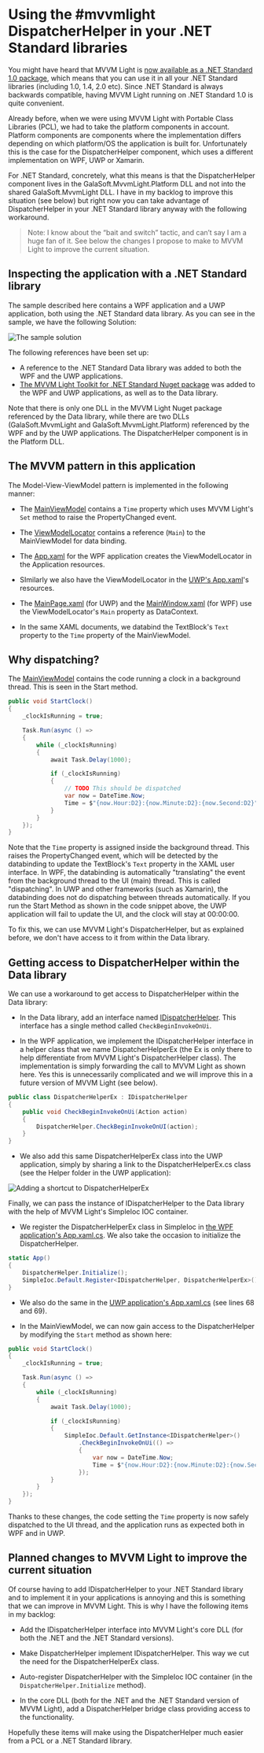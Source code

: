 # Using the #mvvmlight DispatcherHelper in your .NET Standard libraries

You might have heard that MVVM Light is [now available as a .NET Standard 1.0 package](http://www.mvvmlight.net/std10), which means that you can use it in all your .NET Standard libraries (including 1.0, 1.4, 2.0 etc). Since .NET Standard is always backwards compatible, having MVVM Light running on .NET Standard 1.0 is quite convenient.

Already before, when we were using MVVM Light with Portable Class Libraries (PCL), we had to take the platform components in account. Platform components are components where the implementation differs depending on which platform/OS the application is built for. Unfortunately this is the case for the DispatcherHelper component, which uses a different implementation on WPF, UWP or Xamarin.

For .NET Standard, concretely, what this means is that the DispatcherHelper component lives in the GalaSoft.MvvmLight.Platform DLL and not into the shared GalaSoft.MvvmLight DLL. I have in my backlog to improve this situation (see below) but right now you can take advantage of DispatcherHelper in your .NET Standard library anyway with the following workaround.

> Note: I know about the “bait and switch” tactic, and can’t say I am a huge fan of it. See below the changes I propose to make to MVVM Light to improve the current situation.

## Inspecting the application with a .NET Standard library

The sample described here contains a WPF application and a UWP application, both using the .NET Standard data library. As you can see in the sample, we have the following Solution:

![The sample solution](./Img/2017-10-24_16-26-09.png)

The following references have been set up:

* A reference to the .NET Standard Data library was added to both the WPF and the UWP applications.
* [The MVVM Light Toolkit for .NET Standard Nuget package](https://www.nuget.org/packages/MvvmLightLibsStd10) was added to the WPF and UWP applications, as well as to the Data library.

Note that there is only one DLL in the MVVM Light Nuget package referenced by the Data library, while there are two DLLs (GalaSoft.MvvmLight and GalaSoft.MvvmLight.Platform) referenced by the WPF and by the UWP applications. The DispatcherHelper component is in the Platform DLL.

## The MVVM pattern in this application

The Model-View-ViewModel pattern is implemented in the following manner:

* The [MainViewModel](https://github.com/lbugnion/mvvmlight/blob/master/Samples/DispatcherHelperSampleStd/DispatcherHelperSampleStd.Data/ViewModel/MainViewModel.cs) contains a ```Time``` property which uses MVVM Light's ```Set``` method to raise the PropertyChanged event. 

* The [ViewModelLocator](https://github.com/lbugnion/mvvmlight/blob/master/Samples/DispatcherHelperSampleStd/DispatcherHelperSampleStd.Data/ViewModel/ViewModelLocator.cs) contains a reference (```Main```) to the MainViewModel for data binding.

* The [App.xaml](https://github.com/lbugnion/mvvmlight/blob/master/Samples/DispatcherHelperSampleStd/DispatcherHelperSampleStd/App.xaml) for the WPF application creates the ViewModelLocator in the Application resources.

* SImilarly we also have the ViewModelLocator in the [UWP's App.xaml](https://github.com/lbugnion/mvvmlight/blob/master/Samples/DispatcherHelperSampleStd/DispatcherHelperSampleStd.Uwp/App.xaml)'s resources.

* The [MainPage.xaml](https://github.com/lbugnion/mvvmlight/blob/master/Samples/DispatcherHelperSampleStd/DispatcherHelperSampleStd.Uwp/MainPage.xaml) (for UWP) and the [MainWindow.xaml](https://github.com/lbugnion/mvvmlight/blob/master/Samples/DispatcherHelperSampleStd/DispatcherHelperSampleStd/MainWindow.xaml) (for WPF) use the ViewModelLocator's ```Main``` property as DataContext.

* In the same XAML documents, we databind the TextBlock's ```Text``` property to the ```Time``` property of the MainViewModel.

## Why dispatching?

The [MainViewModel](https://github.com/lbugnion/mvvmlight/blob/master/Samples/DispatcherHelperSampleStd/DispatcherHelperSampleStd.Data/ViewModel/MainViewModel.cs) contains the code running a clock in a background thread. This is seen in the Start method.

```CS
public void StartClock()
{
    _clockIsRunning = true;

    Task.Run(async () =>
    {
        while (_clockIsRunning)
        {
            await Task.Delay(1000);

            if (_clockIsRunning)
            {
                // TODO This should be dispatched
                var now = DateTime.Now;
                Time = $"{now.Hour:D2}:{now.Minute:D2}:{now.Second:D2}";
            }
        }
    });
}
```
Note that the ```Time``` property is assigned inside the background thread. This raises the PropertyChanged event, which will be detected by the databinding to update the TextBlock's ```Text``` property in the XAML user interface. In WPF, the databinding is automatically "translating" the event from the background thread to the UI (main) thread. This is called "dispatching". In UWP and other frameworks (such as Xamarin), the databinding does not do dispatching between threads automatically. If you run the Start Method as shown in the code snippet above, the UWP application will fail to update the UI, and the clock will stay at 00:00:00.

To fix this, we can use MVVM Light's DispatcherHelper, but  as explained before, we don't have access to it from within the Data library.

## Getting access to DispatcherHelper within the Data library

We can use a workaround to get access to DispatcherHelper within the Data library:

* In the Data library, add an interface named [IDispatcherHelper](https://github.com/lbugnion/mvvmlight/blob/master/Samples/DispatcherHelperSampleStd/DispatcherHelperSampleStd.Data/Helpers/IDispatcherHelper.cs). This interface has a single method called ```CheckBeginInvokeOnUi```.

* In the WPF application, we implement the IDispatcherHelper interface in a helper class that we name DispatcherHelperEx (the Ex is only there to help differentiate from MVVM Light's DispatcherHelper class). The implementation is simply forwarding the call to MVVM Light as shown here. Yes this is unnecessarily complicated and we will improve this in a future version of MVVM Light (see below).

```CS
public class DispatcherHelperEx : IDispatcherHelper
{
    public void CheckBeginInvokeOnUi(Action action)
    {
        DispatcherHelper.CheckBeginInvokeOnUI(action);
    }
}
```

* We also add this same DispatcherHelperEx class into the UWP application, simply by sharing a link to the DispatcherHelperEx.cs class (see the Helper folder in the UWP application):

![Adding a shortcut to DispatcherHelperEx](./Img/2017-10-24_19-37-12.png)

Finally, we can pass the instance of IDispatcherHelper to the Data library with the help of MVVM Light's SimpleIoc IOC container.

* We register the DispatcherHelperEx class in SimpleIoc in [the WPF application's App.xaml.cs](https://github.com/lbugnion/mvvmlight/blob/master/Samples/DispatcherHelperSampleStd/DispatcherHelperSampleStd/App.xaml.cs). We also take the occasion to initialize the DispatcherHelper.

```CS
static App()
{
    DispatcherHelper.Initialize();
    SimpleIoc.Default.Register<IDispatcherHelper, DispatcherHelperEx>();
}
```

* We also do the same in the [UWP application's App.xaml.cs](https://github.com/lbugnion/mvvmlight/blob/master/Samples/DispatcherHelperSampleStd/DispatcherHelperSampleStd.Uwp/App.xaml.cs) (see lines 68 and 69).

* In the MainViewModel, we can now gain access to the DispatcherHelper by modifying the ```Start``` method as shown here:

```CS
public void StartClock()
{
    _clockIsRunning = true;

    Task.Run(async () =>
    {
        while (_clockIsRunning)
        {
            await Task.Delay(1000);

            if (_clockIsRunning)
            {
                SimpleIoc.Default.GetInstance<IDispatcherHelper>()
                    .CheckBeginInvokeOnUi(() =>
                    {
                        var now = DateTime.Now;
                        Time = $"{now.Hour:D2}:{now.Minute:D2}:{now.Second:D2}";
                    });
            }
        }
    });
}
```

Thanks to these changes, the code setting the ```Time``` property is now safely dispatched to the UI thread, and the application runs as expected both in WPF and in UWP.

## Planned changes to MVVM Light to improve the current situation

Of course having to add IDispatcherHelper to your .NET Standard library and to implement it in your applications is annoying and this is something that we can improve in MVVM Light. This is why I have the following items in my backlog:

* Add the IDispatcherHelper interface into MVVM Light's core DLL (for both the .NET and the .NET Standard versions).

* Make DispatcherHelper implement IDispatcherHelper. This way we cut the need for the DispatcherHelperEx class.

* Auto-register DispatcherHelper with the SimpleIoc IOC container (in the ```DispatcherHelper.Initialize``` method).

* In the core DLL (both for the .NET and the .NET Standard version of MVVM Light), add a DispatcherHelper bridge class providing access to the functionality.

Hopefully these items will make using the DispatcherHelper much easier from a PCL or a .NET Standard library.
